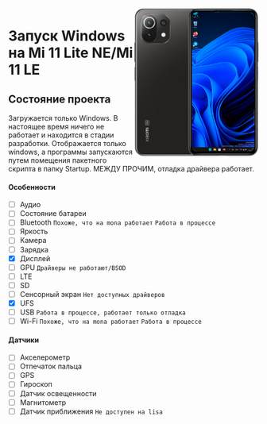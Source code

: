 <img align="right" src="https://github.com/ETCHDEV/Port-Windows-11-Xiaomi-11-Lite-NE/blob/main/lisa.png" width="250" alt="Запуск Windows 11 на Mi 11 Lite NE">


# Запуск Windows на Mi 11 Lite NE/Mi 11 LE

## Состояние проекта

Загружается только Windows. В настоящее время ничего не работает и находится в стадии разработки. Отображается только windows, а программы запускаются путем помещения пакетного скрипта в папку Startup. МЕЖДУ ПРОЧИМ, отладка драйвера работает. 

#### Особенности

- [ ] Аудио
- [ ] Состояние батареи
- [ ] Bluetooth `Похоже, что на mona работает` `Работа в процессе`
- [ ] Яркость
- [ ] Камера
- [ ] Зарядка
- [x] Дисплей
- [ ] GPU `Драйверы не работают/BSOD`
- [ ] LTE
- [ ] SD
- [ ] Сенсорный экран `Нет доступных драйверов`
- [x] UFS
- [ ] USB `Работа в процессе, работает только отладка`
- [ ] Wi-Fi `Похоже, что на mona работает` `Работа в процессе` 

#### Датчики
- [ ] Акселерометр
- [ ] Отпечаток пальца
- [ ] GPS
- [ ] Гироскоп
- [ ] Датчик освещенности
- [ ] Магнитометр
- [ ] Датчик приближения `Не доступен на lisa`
